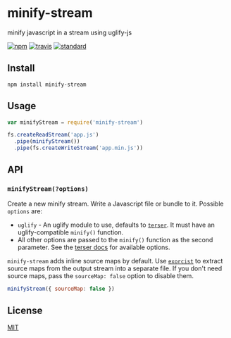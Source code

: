 # minify-stream

minify javascript in a stream using uglify-js

[![npm][npm-image]][npm-url]
[![travis][travis-image]][travis-url]
[![standard][standard-image]][standard-url]

[npm-image]: https://img.shields.io/npm/v/minify-stream.svg?style=flat-square
[npm-url]: https://www.npmjs.com/package/minify-stream
[travis-image]: https://img.shields.io/travis/goto-bus-stop/minify-stream.svg?style=flat-square
[travis-url]: https://travis-ci.org/goto-bus-stop/minify-stream
[standard-image]: https://img.shields.io/badge/code%20style-standard-brightgreen.svg?style=flat-square
[standard-url]: http://npm.im/standard

## Install

```
npm install minify-stream
```

## Usage

```js
var minifyStream = require('minify-stream')

fs.createReadStream('app.js')
  .pipe(minifyStream())
  .pipe(fs.createWriteStream('app.min.js'))
```

## API

### `minifyStream(?options)`

Create a new minify stream. Write a Javascript file or bundle to it.
Possible `options` are:

 - `uglify` - An uglify module to use, defaults to [`terser`](https://npmjs.com/package/terser).
   It must have an uglify-compatible `minify()` function.
 - All other options are passed to the `minify()` function as the second parameter.
   See the [terser docs](https://github.com/fabiosantoscode/terser#minify-options) for available options.

`minify-stream` adds inline source maps by default. Use [`exorcist`](https://npmjs.com/package/exorcist)
to extract source maps from the output stream into a separate file. If you don't need source maps, pass
the `sourceMap: false` option to disable them.

```js
minifyStream({ sourceMap: false })
```

## License

[MIT](LICENSE.md)
